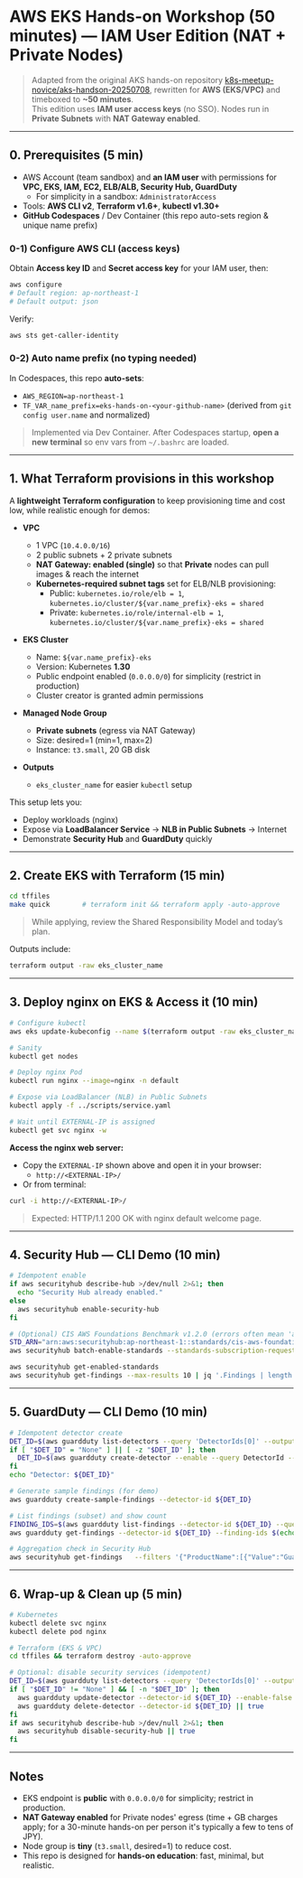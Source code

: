 # AWS EKS Hands-on Workshop (50 minutes) — IAM User Edition (NAT + Private Nodes)

> Adapted from the original AKS hands-on repository [k8s-meetup-novice/aks-handson-20250708](https://github.com/k8s-meetup-novice/aks-handson-20250708), rewritten for **AWS (EKS/VPC)** and timeboxed to **~50 minutes**.  
> This edition uses **IAM user access keys** (no SSO). Nodes run in **Private Subnets** with **NAT Gateway enabled**.

---

## 0. Prerequisites (5 min)

- AWS Account (team sandbox) and **an IAM user** with permissions for **VPC, EKS, IAM, EC2, ELB/ALB, Security Hub, GuardDuty**  
  - For simplicity in a sandbox: `AdministratorAccess`
- Tools: **AWS CLI v2**, **Terraform v1.6+**, **kubectl v1.30+**
- **GitHub Codespaces** / Dev Container (this repo auto-sets region & unique name prefix)

### 0-1) Configure AWS CLI (access keys)
Obtain **Access key ID** and **Secret access key** for your IAM user, then:

```bash
aws configure
# Default region: ap-northeast-1
# Default output: json
```

Verify:
```bash
aws sts get-caller-identity
```

### 0-2) Auto name prefix (no typing needed)
In Codespaces, this repo **auto-sets**:
- `AWS_REGION=ap-northeast-1`
- `TF_VAR_name_prefix=eks-hands-on-<your-github-name>` (derived from `git config user.name` and normalized)

> Implemented via Dev Container. After Codespaces startup, **open a new terminal** so env vars from `~/.bashrc` are loaded.

---

## 1. What Terraform provisions in this workshop

A **lightweight Terraform configuration** to keep provisioning time and cost low, while realistic enough for demos:

- **VPC**
  - 1 VPC (`10.4.0.0/16`)
  - 2 public subnets + 2 private subnets
  - **NAT Gateway: enabled (single)** so that **Private** nodes can pull images & reach the internet
  - **Kubernetes-required subnet tags** set for ELB/NLB provisioning:
    - Public: `kubernetes.io/role/elb = 1`, `kubernetes.io/cluster/${var.name_prefix}-eks = shared`
    - Private: `kubernetes.io/role/internal-elb = 1`, `kubernetes.io/cluster/${var.name_prefix}-eks = shared`

- **EKS Cluster**
  - Name: `${var.name_prefix}-eks`
  - Version: Kubernetes **1.30**
  - Public endpoint enabled (`0.0.0.0/0`) for simplicity (restrict in production)
  - Cluster creator is granted admin permissions

- **Managed Node Group**
  - **Private subnets** (egress via NAT Gateway)
  - Size: desired=1 (min=1, max=2)
  - Instance: `t3.small`, 20 GB disk

- **Outputs**
  - `eks_cluster_name` for easier `kubectl` setup

This setup lets you:
- Deploy workloads (nginx)
- Expose via **LoadBalancer Service** → **NLB in Public Subnets** → Internet
- Demonstrate **Security Hub** and **GuardDuty** quickly

---

## 2. Create EKS with Terraform (15 min)

```bash
cd tffiles
make quick        # terraform init && terraform apply -auto-approve
```

> While applying, review the Shared Responsibility Model and today’s plan.

Outputs include:
```bash
terraform output -raw eks_cluster_name
```

---

## 3. Deploy nginx on EKS & Access it (10 min)
```bash
# Configure kubectl
aws eks update-kubeconfig --name $(terraform output -raw eks_cluster_name) --region $AWS_REGION

# Sanity
kubectl get nodes

# Deploy nginx Pod
kubectl run nginx --image=nginx -n default

# Expose via LoadBalancer (NLB) in Public Subnets
kubectl apply -f ../scripts/service.yaml

# Wait until EXTERNAL-IP is assigned
kubectl get svc nginx -w
```

**Access the nginx web server:**  
- Copy the `EXTERNAL-IP` shown above and open it in your browser:  
  - `http://<EXTERNAL-IP>/`  
- Or from terminal:
```bash
curl -i http://<EXTERNAL-IP>/
```

> Expected: HTTP/1.1 200 OK with nginx default welcome page.

---

## 4. Security Hub — CLI Demo (10 min)
```bash
# Idempotent enable
if aws securityhub describe-hub >/dev/null 2>&1; then
  echo "Security Hub already enabled."
else
  aws securityhub enable-security-hub
fi

# (Optional) CIS AWS Foundations Benchmark v1.2.0 (errors often mean 'already enabled')
STD_ARN="arn:aws:securityhub:ap-northeast-1::standards/cis-aws-foundations-benchmark/v/1.2.0"
aws securityhub batch-enable-standards --standards-subscription-requests StandardsArn=${STD_ARN} || true

aws securityhub get-enabled-standards
aws securityhub get-findings --max-results 10 | jq '.Findings | length'
```

---

## 5. GuardDuty — CLI Demo (10 min)
```bash
# Idempotent detector create
DET_ID=$(aws guardduty list-detectors --query 'DetectorIds[0]' --output text)
if [ "$DET_ID" = "None" ] || [ -z "$DET_ID" ]; then
  DET_ID=$(aws guardduty create-detector --enable --query DetectorId --output text)
fi
echo "Detector: ${DET_ID}"

# Generate sample findings (for demo)
aws guardduty create-sample-findings --detector-id ${DET_ID}

# List findings (subset) and show count
FINDING_IDS=$(aws guardduty list-findings --detector-id ${DET_ID} --query 'FindingIds[0:5]' --output json)
aws guardduty get-findings --detector-id ${DET_ID} --finding-ids $(echo ${FINDING_IDS} | jq -r '.[]') | jq '.Findings | length'

# Aggregation check in Security Hub
aws securityhub get-findings   --filters '{"ProductName":[{"Value":"GuardDuty","Comparison":"EQUALS"}]}'   --max-results 10 | jq '.Findings | length'
```

---

## 6. Wrap-up & Clean up (5 min)
```bash
# Kubernetes
kubectl delete svc nginx
kubectl delete pod nginx

# Terraform (EKS & VPC)
cd tffiles && terraform destroy -auto-approve

# Optional: disable security services (idempotent)
DET_ID=$(aws guardduty list-detectors --query 'DetectorIds[0]' --output text)
if [ "$DET_ID" != "None" ] && [ -n "$DET_ID" ]; then
  aws guardduty update-detector --detector-id ${DET_ID} --enable-false || true
  aws guardduty delete-detector --detector-id ${DET_ID} || true
fi
if aws securityhub describe-hub >/dev/null 2>&1; then
  aws securityhub disable-security-hub || true
fi
```

---

## Notes
- EKS endpoint is **public** with `0.0.0.0/0` for simplicity; restrict in production.  
- **NAT Gateway enabled** for Private nodes' egress (time + GB charges apply; for a 30-minute hands-on per person it's typically a few to tens of JPY).  
- Node group is **tiny** (`t3.small`, desired=1) to reduce cost.  
- This repo is designed for **hands-on education**: fast, minimal, but realistic.
